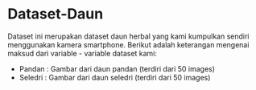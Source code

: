 # Dataset-Daun

Dataset ini merupakan dataset daun herbal yang kami kumpulkan sendiri menggunakan kamera smartphone. Berikut adalah keterangan mengenai maksud dari variable - variable dataset kami:

* Pandan : Gambar dari daun pandan (terdiri dari 50 images)
* Seledri : Gambar dari daun seledri (terdiri dari 50 images)
